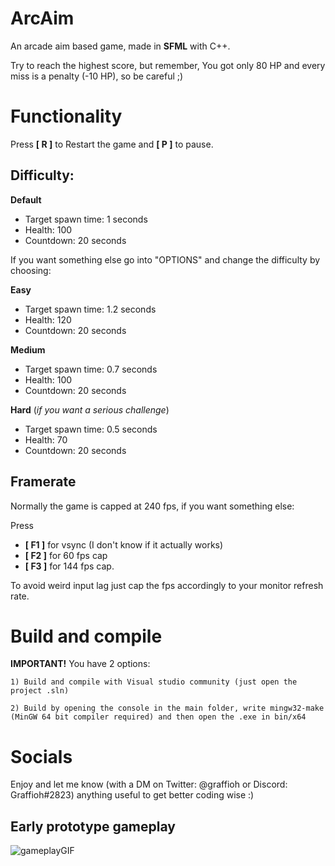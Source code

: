 # ArcAim
An arcade aim based game, made in **SFML** with C++.

Try to reach the highest score, but remember, You got only 80 HP and every miss is a penalty (-10 HP), so be careful ;)

# Functionality
Press **[ R ]** to Restart the game and **[ P ]** to pause.
## Difficulty:

**Default**
+ Target spawn time: 1 seconds
+ Health: 100
+ Countdown: 20 seconds

If you want something else go into "OPTIONS" and change the difficulty by choosing:

**Easy**
+ Target spawn time: 1.2 seconds
+ Health: 120
+ Countdown: 20 seconds

**Medium**
+ Target spawn time: 0.7 seconds
+ Health: 100
+ Countdown: 20 seconds

**Hard** (*if you want a serious challenge*)
+ Target spawn time: 0.5 seconds
+ Health: 70
+ Countdown: 20 seconds


## Framerate

Normally the game is capped at 240 fps, if you want something else: 

Press 
+ **[ F1 ]** for vsync (I don't know if it actually works)
+ **[ F2 ]** for 60 fps cap
+ **[ F3 ]** for 144 fps cap.

To avoid weird input lag just cap the fps accordingly to your monitor refresh rate.

# Build and compile
**IMPORTANT!** You have 2 options:

    1) Build and compile with Visual studio community (just open the project .sln)

    2) Build by opening the console in the main folder, write mingw32-make (MinGW 64 bit compiler required) and then open the .exe in bin/x64

# Socials
Enjoy and let me know (with a DM on Twitter: @graffioh or Discord: Graffioh#2823) anything useful to get better coding wise :)


## Early prototype gameplay

![gameplayGIF](https://i.imgur.com/yf4gMYa.gif)

